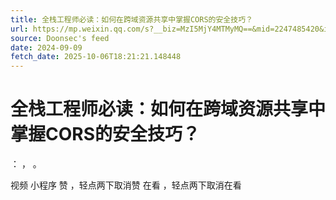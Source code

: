 ```yaml
---
title: 全栈工程师必读：如何在跨域资源共享中掌握CORS的安全技巧？
url: https://mp.weixin.qq.com/s?__biz=MzI5MjY4MTMyMQ==&mid=2247485420&idx=1&sn=6ff8db42e6745fed51641c3434834323
source: Doonsec's feed
date: 2024-09-09
fetch_date: 2025-10-06T18:21:21.148448
---
```


# 全栈工程师必读：如何在跨域资源共享中掌握CORS的安全技巧？

：
，
。

视频
小程序
赞
，轻点两下取消赞
在看
，轻点两下取消在看